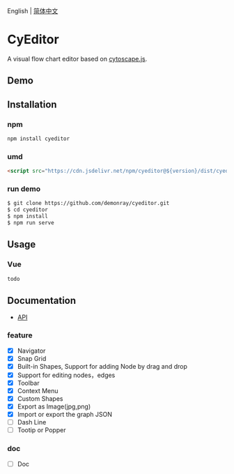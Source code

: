 English | [简体中文](README.zh-CN.md)

# CyEditor

A visual flow chart editor based on [cytoscape.js](https://github.com/cytoscape/cytoscape.js).

## Demo


## Installation

### npm

```sh
npm install cyeditor
```

### umd

```html
<script src="https://cdn.jsdelivr.net/npm/cyeditor@${version}/dist/cyeditor.umd.min.js"></script>
```

### run demo

```sh
$ git clone https://github.com/demonray/cyeditor.git
$ cd cyeditor
$ npm install
$ npm run serve
```

## Usage

### Vue

```jsx
todo
```
## Documentation

* [API](/docs/README.md#api)

### feature 

- [x] Navigator  
- [x] Snap Grid 
- [x] Built-in Shapes, Support for adding Node by drag and drop
- [x] Support for editing nodes，edges
- [x] Toolbar
- [x] Context Menu
- [x] Custom Shapes
- [x] Export as Image(jpg,png)
- [x] Import or export the graph  JSON
- [ ] Dash Line
- [ ] Tootip or Popper

### doc  
- [ ] Doc
